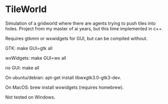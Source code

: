 # TileWorld

Simulation of a gridworld where there are agents trying to push tiles into holes. Project from my master of ai years, but this time implemented in c++.

Requires gtkmm or wxwidgets for GUI, but can be compiled without.

GTK: make GUI=gtk all

wxWidgets: make GUI=wx all

no GUI: make all

On ubuntu/debian: apt-get install libwxgtk3.0-gtk3-dev. 

On MacOS: brew install wxwidgets (requires homebrew).

Not tested on Windows.
